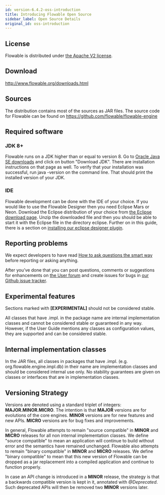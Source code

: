 ```yaml
---
id: version-6.4.2-oss-introduction
title: Introducing Flowable Open Source
sidebar_label: Open Source Details
original_id: oss-introduction
---
```


## License

Flowable is distributed under [the Apache V2 license](http://www.apache.org/licenses/LICENSE-2.0.html).

## Download

[<http://www.flowable.org/downloads.html>](http://www.flowable.org/downloads.html)

## Sources

The distribution contains most of the sources as JAR files. The source code for Flowable can be found on
[<https://github.com/flowable/flowable-engine>](https://github.com/flowable/flowable-engine)

## Required software

### JDK 8+

Flowable runs on a JDK higher than or equal to version 8. Go to [Oracle Java SE downloads](http://www.oracle.com/technetwork/java/javase/downloads/index.html) and click on button "Download JDK". There are installation instructions on that page as well. To verify that your installation was successful, run java -version on the command line. That should print the installed version of your JDK.

### IDE

Flowable development can be done with the IDE of your choice. If you would like to use the Flowable Designer then you need Eclipse Mars or Neon.
Download the Eclipse distribution of your choice from [the Eclipse download page](http://www.eclipse.org/downloads/). Unzip the downloaded file and then you should be able to start it with the Eclipse file in the directory eclipse.
Further on in this guide, there is a section on [installing our eclipse designer plugin](#eclipseDesignerInstallation).

## Reporting problems

We expect developers to have read [How to ask questions the smart way](http://www.catb.org/~esr/faqs/smart-questions.html) before reporting or asking anything.

After you’ve done that you can post questions, comments or suggestions for enhancements on [the User forum](https://forum.flowable.org) and create issues for bugs in [our Github issue tracker](https://github.com/flowable/flowable-engine/issues).

## Experimental features

Sections marked with **\[EXPERIMENTAL\]** should not be considered stable.

All classes that have .impl. in the package name are internal implementation classes and cannot be considered stable or guaranteed in any way. However, if the User Guide mentions any classes as configuration values, they are supported and can be considered stable.

## Internal implementation classes

In the JAR files, all classes in packages that have .impl. (e.g. org.flowable.engine.impl.db) in their name are implementation classes and should be considered internal use only. No stability guarantees are given on classes or interfaces that are in implementation classes.

## Versioning Strategy

Versions are denoted using a standard triplet of integers: **MAJOR.MINOR.MICRO**. The intention is that **MAJOR** versions are for evolutions of the core engines. **MINOR** versions are for new features and new APIs. **MICRO** versions are for bug fixes and improvements.

In general, Flowable attempts to remain "source compatible" in **MINOR** and **MICRO** releases for all non internal implementation classes. We define "source compatible" to mean an application will continue to build without error and the semantics have remained unchanged. Flowable also attempts to remain "binary compatible" in **MINOR** and **MICRO** releases. We define "binary compatible" to mean that this new version of Flowable can be dropped as a jar replacement into a compiled application and continue to function properly.

In case an API change is introduced in a **MINOR** release, the strategy is that a backwards compatible version is kept in it, annotated with *@Deprecated*. Such deprecated APIs will then be removed two **MINOR** versions later.
